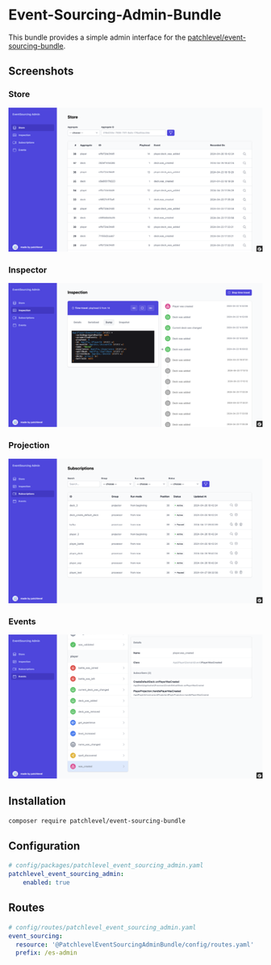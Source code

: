 # Event-Sourcing-Admin-Bundle

This bundle provides a simple admin interface for the [patchlevel/event-sourcing-bundle](https://github.com/patchlevel/event-sourcing-bundle).

## Screenshots

### Store

![Screenshot1](docs/screenshot1.png)

### Inspector

![Screenshot2](docs/screenshot2.png)

### Projection

![Screenshot3](docs/screenshot3.png)

### Events

![Screenshot4](docs/screenshot4.png)

## Installation

```bash
composer require patchlevel/event-sourcing-bundle
```

## Configuration

```yaml
# config/packages/patchlevel_event_sourcing_admin.yaml
patchlevel_event_sourcing_admin:
    enabled: true
```

## Routes

```yaml
# config/routes/patchlevel_event_sourcing_admin.yaml
event_sourcing:
  resource: '@PatchlevelEventSourcingAdminBundle/config/routes.yaml'
  prefix: /es-admin
```
